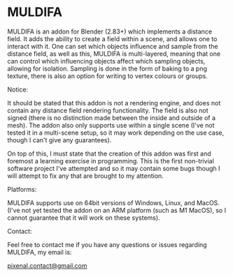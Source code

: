 # MULDIFA

MULDIFA is an addon for Blender (2.83+) which implements a distance field. It adds the ability to create a field within a scene, and allows one to interact with it.
One can set which objects influence and sample from the distance field, as well as this, MULDIFA is multi-layered, meaning that one can control which influencing objects affect which sampling objects, allowing for isolation. Sampling is done in the form of baking to a png texture, there is also an option for writing to vertex colours or groups.

Notice:

It should be stated that this addon is not a rendering engine, and does not contain any distance field rendering functionality. The field is also not signed (there is no distinction made between the inside and outside of a mesh). The addon also only supports use within a single scene (I've not tested it in a multi-scene setup, so it may work depending on the use case, though I can't give any guarantees).

On top of this, I must state that the creation of this addon was first and foremost  a learning exercise in programming. This is the first non-trivial software project I've attempted and so it may contain some bugs though I will attempt to fix any that are brought to my attention.

Platforms:

MULDIFA supports use on 64bit versions of Windows, Linux, and MacOS.
(I've not yet tested the addon on an ARM platform (such as M1 MacOS), so I cannot guarantee that it will work on these systems).

Contact:

Feel free to contact me if you have any questions or issues regarding MULDIFA, my email is:

pixenal.contact@gmail.com
